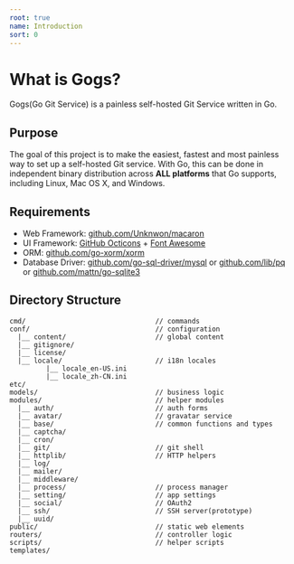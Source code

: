 ```yaml
---
root: true
name: Introduction
sort: 0
---
```


# What is Gogs?

Gogs(Go Git Service) is a painless self-hosted Git Service written in Go.

## Purpose

The goal of this project is to make the easiest, fastest and most painless way to set up a self-hosted Git service. With Go, this can be done in independent binary distribution across **ALL platforms** that Go supports, including Linux, Mac OS X, and Windows.

## Requirements

- Web Framework: [github.com/Unknwon/macaron](https://github.com/Unknwon/macaron)
- UI Framework: [GitHub Octicons](https://octicons.github.com/) + [Font Awesome](http://fontawesome.io/)
- ORM: [github.com/go-xorm/xorm](https://github.com/go-xorm/xorm)
- Database Driver: [github.com/go-sql-driver/mysql](https://github.com/go-sql-driver/mysql) or [github.com/lib/pq](https://github.com/lib/pq) or [github.com/mattn/go-sqlite3](https://github.com/mattn/go-sqlite3)

## Directory Structure

```
cmd/								// commands
conf/								// configuration
  |__ content/						// global content
  |__ gitignore/		
  |__ license/				
  |__ locale/						// i18n locales
         |__ locale_en-US.ini
         |__ locale_zh-CN.ini
etc/
models/								// business logic
modules/							// helper modules
  |__ auth/							// auth forms
  |__ avatar/						// gravatar service
  |__ base/							// common functions and types
  |__ captcha/							
  |__ cron/						
  |__ git/							// git shell
  |__ httplib/						// HTTP helpers
  |__ log/					 
  |__ mailer/						
  |__ middleware/						
  |__ process/						// process manager
  |__ setting/						// app settings
  |__ social/						// OAuth2
  |__ ssh/							// SSH server(prototype)
  |__ uuid/							
public/								// static web elements
routers/							// controller logic
scripts/							// helper scripts
templates/								
```
